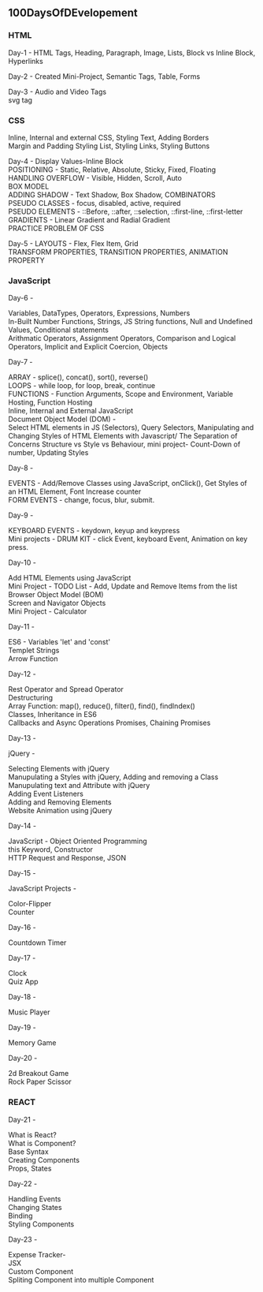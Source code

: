 ## 100DaysOfDEvelopement

### HTML

Day-1 -
HTML Tags,
Heading,
Paragraph,
Image,
Lists,
Block vs Inline Block,
Hyperlinks

Day-2 -
Created Mini-Project,
Semantic Tags,
Table,
Forms

Day-3 -
Audio and Video Tags\
svg tag

### CSS

Inline, Internal and external CSS,
Styling Text,
Adding Borders\
Margin and Padding
Styling List,
Styling Links,
Styling Buttons

Day-4 -
Display Values-Inline Block\
POSITIONING - Static, Relative, Absolute, Sticky, Fixed, Floating\
HANDLING OVERFLOW - Visible, Hidden, Scroll, Auto\
BOX MODEL\
ADDING SHADOW - Text Shadow, Box Shadow,
COMBINATORS\
PSEUDO CLASSES - focus, disabled, active, required\
PSEUDO ELEMENTS - ::Before, ::after, ::selection, ::first-line, ::first-letter\
GRADIENTS - Linear Gradient and Radial Gradient\
PRACTICE PROBLEM OF CSS

Day-5 -
LAYOUTS - Flex, Flex Item, Grid\
TRANSFORM PROPERTIES,
TRANSITION PROPERTIES,
ANIMATION PROPERTY

### JavaScript

Day-6 -

Variables,
DataTypes,
Operators,
Expressions,
Numbers\
In-Built Number Functions,
Strings, JS String functions,
Null and Undefined Values,
Conditional statements\
Arithmatic Operators,
Assignment Operators,
Comparison and Logical Operators,
Implicit and Explicit Coercion,
Objects

Day-7 -

ARRAY - splice(), concat(), sort(), reverse()\
LOOPS - while loop, for loop, break, continue\
FUNCTIONS - Function Arguments, Scope and Environment, Variable Hosting, Function Hosting\
Inline, Internal and External JavaScript\
Document Object Model (DOM) -\
Select HTML elements in JS (Selectors), Query Selectors, Manipulating and Changing Styles of HTML Elements with Javascript/
The Separation of Concerns Structure vs Style vs Behaviour, mini project- Count-Down of number, Updating Styles

Day-8 -

EVENTS -
Add/Remove Classes using JavaScript, onClick(), Get Styles of an HTML Element, Font Increase counter\
FORM EVENTS - change, focus, blur, submit.

Day-9 -

KEYBOARD EVENTS - keydown, keyup and keypress\
Mini projects - DRUM KIT - click Event, keyboard Event, Animation on key press.

Day-10 -

Add HTML Elements using JavaScript\
Mini Project - TODO List - Add, Update and Remove Items from the list\
Browser Object Model (BOM)\
Screen and Navigator Objects\
Mini Project - Calculator

Day-11 -

ES6 - Variables 'let' and 'const'\
Templet Strings\
Arrow Function

Day-12 -

Rest Operator and Spread Operator\
Destructuring\
Array Function: map(), reduce(), filter(), find(), findIndex()\
Classes, Inheritance in ES6\
Callbacks and Async Operations Promises, Chaining Promises

Day-13 -

jQuery -

Selecting Elements with jQuery\
Manupulating a Styles with jQuery, Adding and removing a Class\
Manupulating text and Attribute with jQuery\
Adding Event Listeners\
Adding and Removing Elements\
Website Animation using jQuery

Day-14 -

JavaScript - Object Oriented Programming\
this Keyword, Constructor\
HTTP Request and Response, JSON

Day-15 -

JavaScript Projects -

Color-Flipper\
Counter

Day-16 -

Countdown Timer

Day-17 -

Clock\
Quiz App

Day-18 -

Music Player

Day-19 -

Memory Game

Day-20 -

2d Breakout Game\
Rock Paper Scissor

### REACT

Day-21 -

What is React?\
What is Component?\
Base Syntax\
Creating Components\
Props, States

Day-22 -

Handling Events\
Changing States\
Binding\
Styling Components

Day-23 -

Expense Tracker-\
JSX\
Custom Component\
Spliting Component into multiple Component
